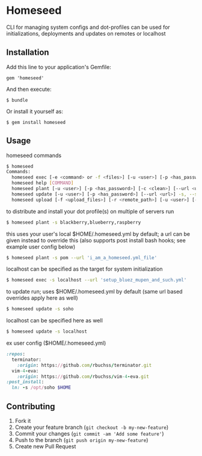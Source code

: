 # Homeseed

CLI for managing system configs and dot-profiles
can be used for initializations, deployments and updates on remotes or localhost

## Installation

Add this line to your application's Gemfile:

    gem 'homeseed'

And then execute:

    $ bundle

Or install it yourself as:

    $ gem install homeseed

## Usage

homeseed commands
```bash
$ homeseed
Commands:
  homeseed exec [-e <command> or -f <files>] [-u <user>] [-p <has_password>] -s, --servers=SERVERS              # executes bash login session(s) on remote servers to run inline bash commands or bash ...
  homeseed help [COMMAND]                                                                                       # Describe available commands or one specific command
  homeseed plant [-u <user>] [-p <has_password>] [-c <clean>] [--url <url>] -s, --servers=SERVERS               # installs homeshick and then dot profile based on localhost $HOME/.homeseed.yml or url...
  homeseed update [-u <user>] [-p <has_password>] [--url <url>] -s, --servers=SERVERS                           # updates dot profile based on localhost $HOME/.homeseed.yml or url with yml commands
  homeseed upload [-f <upload_files>] [-r <remote_path>] [-u <user>] [-p <has_password>] -s, --servers=SERVERS  # scp uploads file(s) to remote servers
```

to distribute and install your dot profile(s) on multiple of servers run
```bash
$ homeseed plant -s blackberry,blueberry,raspberry
```
this uses your user's local $HOME/.homeseed.yml by default; a url can be given instead to override this
(also supports post install bash hooks; see example user config below)
```bash
$ homeseed plant -s pom --url 'i_am_a_homeseed.yml_file'
```
localhost can be specified as the target for system initialization
```bash
$ homeseed exec -s localhost --url 'setup_bluez_mupen_and_such.yml'
```

to update run; uses $HOME/.homeseed.yml by default (same url based overrides apply here as well)
```bash
$ homeseed update -s soho
```
localhost can be specified here as well
```bash
$ homeseed update -s localhost
```

ex user config ($HOME/.homeseed.yml)
```ruby
:repos:
  terminator:
    :origin: https://github.com/rbuchss/terminator.git
  vim-4-eva:
    :origin: https://github.com/rbuchss/vim-4-eva.git
:post_install:
  ln: -s /opt/soho $HOME
```

## Contributing

1. Fork it
2. Create your feature branch (`git checkout -b my-new-feature`)
3. Commit your changes (`git commit -am 'Add some feature'`)
4. Push to the branch (`git push origin my-new-feature`)
5. Create new Pull Request
